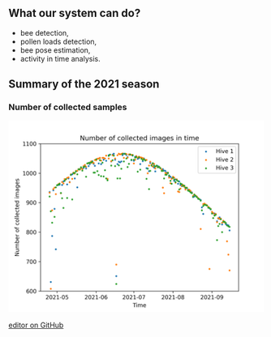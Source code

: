 ## What our system can do?

- bee detection,
- pollen loads detection,
- bee pose estimation,
- activity in time analysis.

## Summary of the 2021 season

### Number of collected samples

![Summary_no_samples](https://github.com/PabloMaj/Computer-vision-system-for-apiary/blob/gh-pages/docs/assets/summary_no_collected_samples.png?raw=true)

[editor on GitHub](https://github.com/PabloMaj/Computer-vision-system-for-apiary/edit/gh-pages/index.md)

